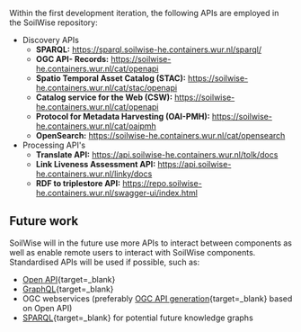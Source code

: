 Within the first development iteration, the following APIs are employed in the SoilWise repository:

- Discovery APIs
    - **SPARQL:** <https://sparql.soilwise-he.containers.wur.nl/sparql/>
    - **OGC API- Records:** <https://soilwise-he.containers.wur.nl/cat/openapi>
    - **Spatio Temporal Asset Catalog (STAC):** <https://soilwise-he.containers.wur.nl/cat/stac/openapi>
    - **Catalog service for the Web (CSW):** <https://soilwise-he.containers.wur.nl/cat/openapi>
    - **Protocol for Metadata Harvesting (OAI-PMH):** <https://soilwise-he.containers.wur.nl/cat/oaipmh>
    - **OpenSearch:** <https://soilwise-he.containers.wur.nl/cat/opensearch>
- Processing API's
    - **Translate API:** <https://api.soilwise-he.containers.wur.nl/tolk/docs>
    - **Link Liveness Assessment API:** <https://api.soilwise-he.containers.wur.nl/linky/docs>
    - **RDF to triplestore API:** <https://repo.soilwise-he.containers.wur.nl/swagger-ui/index.html>


## Future work

SoilWise will in the future use more APIs to interact between components as well as enable remote users to interact with SoilWise components. Standardised APIs will be used if possible, such as:

- [Open API](https://www.openapis.org/){target=_blank}
- [GraphQL](https://graphql.com){target=_blank}
- OGC webservices (preferably [OGC API generation](https://ogcapi.ogc.org/){target=_blank} based on Open API)
- [SPARQL](https://www.w3.org/TR/sparql12-query/){target=_blank} for potential future knowledge graphs
